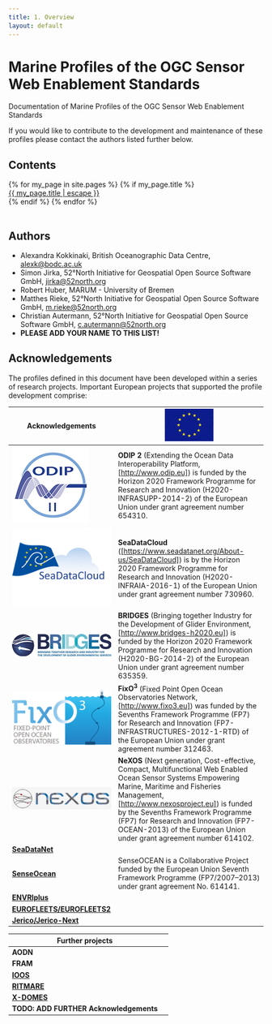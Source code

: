 ```yaml
---
title: 1. Overview
layout: default
---
```


# Marine Profiles of the OGC Sensor Web Enablement Standards

Documentation of Marine Profiles of the OGC Sensor Web Enablement Standards

If you would like to contribute to the development and maintenance of these profiles please contact the authors listed further below.

## Contents

<div class="trigger">
  {% for my_page in site.pages %}
    {% if my_page.title %}
    <div>
      <a class="page-link" href="{{ my_page.url | relative_url }}">{{ my_page.title | escape }}</a>
    </div>
    {% endif %}
  {% endfor %}
</div>
<br/>

## Authors

* Alexandra Kokkinaki, British Oceanographic Data Centre, alexk@bodc.ac.uk
* Simon Jirka, 52°North Initiative for Geospatial Open Source Software GmbH, jirka@52north.org
* Robert Huber, MARUM - University of Bremen
* Matthes Rieke, 52°North Initiative for Geospatial Open Source Software GmbH, m.rieke@52north.org
* Christian Autermann, 52°North Initiative for Geospatial Open Source Software GmbH, c.autermann@52north.org
* **PLEASE ADD YOUR NAME TO THIS LIST!**

## Acknowledgements

The profiles defined in this document have been developed within a series of research projects. Important European projects that supported the profile development comprise:

| Acknowledgements| ![EC Logo](images/ec.png) |
| - | - |
| ![ODIP Logo](images/odip_II.png) | **ODIP 2** (Extending the Ocean Data Interoperability Platform, [http://www.odip.eu]) is funded by the Horizon 2020 Framework Programme for Research and Innovation (H2020-INFRASUPP-2014-2) of the European Union under grant agreement number 654310. |
| ![SeaDataCloud Logo](images/seadatacloud.png) | **SeaDataCloud** ([https://www.seadatanet.org/About-us/SeaDataCloud])  is by the Horizon 2020 Framework Programme for Research and Innovation (H2020-INFRAIA-2016-1) of the European Union under grant agreement number 730960. |
| ![BRIDGES Logo](images/BRIDGES.jpg) | **BRIDGES** (Bringing together Industry for the Development of Glider Environment, [http://www.bridges-h2020.eu]) is funded by the Horizon 2020 Framework Programme for Research and Innovation (H2020-BG-2014-2) of the European Union under grant agreement number 635359. |
| ![FixO3 Logo](images/fixo3.png) | **FixO<sup>3</sup>** (Fixed Point Open Ocean Observatories Network, [http://www.fixo3.eu]) was funded by the Sevenths Framework Programme (FP7) for Research and Innovation (FP7-INFRASTRUCTURES-2012-1-RTD) of the European Union under grant agreement number 312463. | 
| ![NeXOS Logo](images/nexos.png) | **NeXOS** (Next generation, Cost-effective, Compact, Multifunctional Web Enabled Ocean Sensor Systems Empowering Marine, Maritime and Fisheries Management, [http://www.nexosproject.eu]) is funded by the Sevenths Framework Programme (FP7) for Research and Innovation (FP7-OCEAN-2013) of the European Union under grant agreement number 614102. | 
| **[SeaDataNet](http://www.seadatanet.org/)** | | 
| **[SenseOcean](http://www.senseocean.eu/)** |SenseOCEAN is a Collaborative Project funded by the European Union Seventh Framework Programme (FP7/2007–2013) under grant agreement No. 614141.| 
| **[ENVRIplus](http://www.envriplus.eu/)** | | 
| **[EUROFLEETS/EUROFLEETS2](http://www.eurofleets.eu/np4/home.html)** | | 
| **[Jerico/Jerico-Next](http://www.jerico-ri.eu/)** | | 

| Further projects | |
| --  | -- |
| **AODN** | | 
| **FRAM** | | 
| **[IOOS](https://ioos.noaa.gov/)** | | 
| **[RITMARE](http://www.ritmare.it/)** | | 
| **[X-DOMES](https://www.earthcube.org/group/x-domes)** | | 
| **TODO: ADD FURTHER Acknowledgements**  | | 
